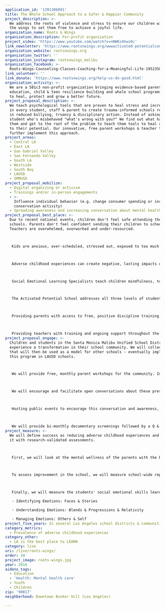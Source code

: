 ```yaml
---
application_id: '1391306091'
title: The Whole School Approach to a Safer & Happier Community
project_description: >-
  We address the roots of violence and stress to ensure our children will have
  the wings to set them free to achieve a joyful life.
organization_name: Roots & Wings
organization_description: For-profit organization
project_video: 'https://www.youtube.com/watch?v=nNWKz4hwzOc'
link_newsletter: 'https://www.rootsnwings.org/wwwactivated-potentialcom.html'
organization_website: rootsnwings.org
organization_twitter: ''
organization_instagram: rootsnwings_malibu
organization_facebook: >-
  Roots-Wings-Counseling-Classes-Coaching-for-a-Meaningful-Life-1952358844987700/
link_volunteer: ''
link_donate: 'https://www.rootsnwings.org/help-us-do-good.html'
organization_activity: >-
  We are a 501c3 non-profit organization bringing evidence-based parent
  education, child & teen resilience building and whole school programs proven
  to heal, protect and grow a better future.
project_proposal_description: >-
  We teach psychological tools that are proven to heal stress and increase joy
  in every student, staff & parent to create trauma-informed schools resulting
  in reduced bullying, truancy & disciplinary action. Instead of asking a
  student who's misbehaved "what's wrong with you?" We find out what happened to
  them and get to the root of the problem to teach them tools to heal and live
  to their potential. Our innovative, free parent workshops & teacher trainings
  further implement this approach.
project_areas:
  - Central LA
  - East LA
  - San Gabriel Valley
  - San Fernando Valley
  - South LA
  - Westside
  - South Bay
  - LAUSD
  - SMMUSD
project_proposal_mobilize:
  - Digital organizing or activism
  - Trainings and/or in-person engagements
  - >-
    Influence individual behavior (e.g. change consumer spending or increase
    conservation activity)
  - Spreading awareness and increasing conversation about mental health
project_proposal_best_place: >-
  Due to recent national events, children don't feel safe attending their
  schools. Parents don't feel confident sending their children to school.
  Teachers are overwhelmed, overworked and under-resourced.



   Kids are anxious, over-scheduled, stressed out, exposed to too much too soon, and being bullied and teased. Families are disconnected, lacking psychological tools to navigate through a socially isolating world. Parents don't know how to parent effectively and are either too permissive or too punitive. Kids are depressed and anxious and the adults in their lives don't have the tools to know how to help.



   Adverse childhood experiences can create negative, lasting impacts on a child's development. Roots & Wings believes that the opportunity is now. We need to better understand our children and acquire tools to make raising children a joyful, transformational experience for both you and them.



   Social Emotional Learning Specialists teach children mindfulness, techniques for emotional regulation and dealing with stress. They offer tools for conflict resolution and problem-solving. Done in groups through play & creative expression, children will develop critical life skills that are not taught elsewhere. The services provided will decrease rates of anxiety, depression, bullying & disciplinary action.



   The Activated Potential School addresses all three levels of students needs from a low-level of misbehavior to repetitive and more serious behavior to serious, chronic and dangerous misbehavior. This model is originated from the work of Sugai et al at the University of Oregon.



   Providing parents with access to free, positive discipline training led by a Certified Positive Discipline instructor will decrease child abuse and improve family cooperation & communication. Monthly parent workshops on topics such as social media, bullying, and more will promote constructive conversation among the community.



   Providing teachers with training and ongoing support throughout the duration of the school year will help them feel more equipped to deal with classroom challenges. It will reduce teachers' stress and burn out, allowing them to provide appropriate and beneficial support for their students. It will also provide teachers with communal language and ways to communicate with their families, creating cohesion between schools and families.
project_proposal_engage: >-
  Children and students in the Santa Monica Malibu Unified School District will
  experience a transformation in their school community. We will collect data
  that will then be used as a model for other schools - eventually implementing
  this program in LAUSD schools.



   We will provide free, monthly parent workshops for the community. In addition to the weekly trainings for school parents.



   We will encourage and facilitate open conversations about these pressing issues among all of our community members through workshops and events. We will send out educational documents that will detail tools & techniques from which all can benefit.



   Hosting public events to encourage this conversation and awareness, we will seek volunteers who want to further facilitate and implement our mission.



   We will provide bi-monthly documentary screenings followed by a Q & A with a Roots & Wings counselor at City Hall, all designed to improve mental health.
project_measure: >-
  We will define success as reducing adverse childhood experiences and measure
  it with research-validated assessments.



   First, we will look at the mental wellness of the parents with the Patient Health Questionnaire (PHQ-2 and PHQ-9) to assess of a parent's level of mental well-being, consisting of two and nine questions, respectively. This will be a pre-test and post-test at the end of the year. We will also measure parent's improvement in parenting style with pre-post testing (including measuring parent's discipline style).



   To assess improvement in the school, we will measure school-wide reports of bullying and teasing in the beginning and end of the year, and look for changes in suspensions and truancy over the year.



   Finally, we will measure the students' social emotional skills learned with the validated Multifactor Emotional Intelligence Scale (MEIS) with these subtests:

   - Identifying Emotions: Faces & Stories

   - Understanding Emotions: Blends & Progressions & Relativity

   - Managing Emotions: Others & Self
project_five_years: In several Los Angeles school districts & communities nationwide.
category_metrics:
  - Prevalence of adverse childhood experiences
category_other:
  - LA is the best place to LEARN
category: live
uri: /live/roots-wings/
order: 34
project_image: roots-wings.jpg
year: 2018
aidens_tags:
  - Education
  - 'Health: Mental health care'
  - Youth
  - Children
zip: '90017'
neighborhood: Downtown Bunker Hill (Los Angeles)

---
```

